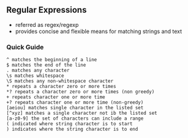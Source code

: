 Regular Expressions
---
* referred as regex/regexp
* provides concise and flexible means for matching strings and text

### Quick Guide
```
^ matches the beginning of a line
$ matches the end of the line
. matches any character
\s matches whitespace
\S matches any non-whitespace character
* repeats a character zero or more times
*? repeats a character zero or more times (non greedy)
+ repeats character one or more time
+? repeats character one or more time (non-greedy)
[aeiou] matches single character in the listed set
[^xyz] matches a single character not ib the listed set
[a-z0-9] the set of characters can include a range
( indicated where string character is to start
) indicates where the string character is to end
```


